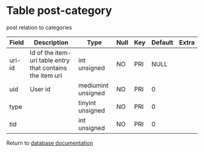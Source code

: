 Table post-category
===========
post relation to categories

| Field | Description | Type | Null | Key | Default | Extra |
| ----- | ----------- | ---- | ---- | --- | ------- | ----- |
| uri-id | Id of the item-uri table entry that contains the item uri | int unsigned | NO | PRI | NULL |  |    
| uid | User id | mediumint unsigned | NO | PRI | 0 |  |    
| type |  | tinyint unsigned | NO | PRI | 0 |  |    
| tid |  | int unsigned | NO | PRI | 0 |  |    

Return to [database documentation](help/database)
